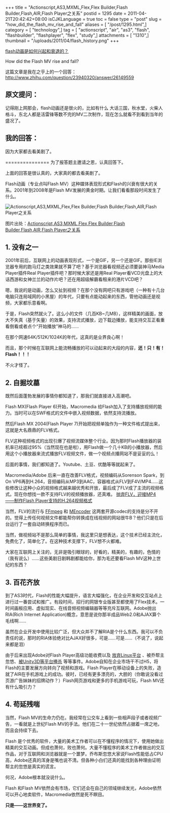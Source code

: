 +++
title = "Actionscript,AS3,MXML,Flex,Flex Builder,Flash Builder,Flash,AIR,Flash Player之关系"
postid = 1295
date = 2011-04-21T20:42:42+08:00
isCJKLanguage = true
toc = false
type = "post"
slug = "how_did_the_flash_mv_rise_and_fall"
aliases = [ "/post/1295.html",]
category = [ "technology",]
tag = [ "actionscript", "air", "as3", "flash", "flashbuilder", "flashplayer", "flex", "study",]
attachments = [ "1310",]
thumbnail = "/uploads/2011/04/flash_history.png"
+++


[flash动画是如何兴起和衰退的？](https://blog.zengrong.net/post/2112.html)

How did the Flash MV rise and fall?

这篇文章是我在之乎上的一个回答：<http://www.zhihu.com/question/23940320/answer/26149559>

## 原文提问：

记得刚上网那会，flash动画还是很火的，比如有什么 大话三国，秋水堂，火柴人格斗，东北人都是活雷锋等数不完的MV二次制作，现在怎么就看不到看到当年的盛况了。

## 我的回答：

因为大家都去看美剧了。<!--more-->

=============== 为了报答题主邀请之恩，认真回答下。

上面的回答是很认真的，大家真的都去看美剧了。

Flash动画（专业点叫Flash MV）这种媒体表现形式和Flash的兴衰有很大的关系。2001年到2008年是Flash MV发展的黄金时期。让我们看看那段时间发生了什么。

![Actionscript,AS3,MXML,Flex,Flex Builder,Flash Builder,Flash,AIR,Flash Player之关系][11]

图片出处：[Actionscript,AS3,MXML,Flex,Flex Builder,Flash Builder,Flash,AIR,Flash Player之关系][1]

## 1. 没有之一

2001年前后，互联网上的动画表现形式，一个是GIF，另一个还是GIF。那些IE浏览器专用的跑马灯之类效果就不算了吧？基于浏览器看视频还必须要装神马Media Player插件Real Player插件吧？那时候大家还是用Real Player看VCD光盘上的大话西游和女神兰兰的动作片吧？还在用超级解霸看租来的港片VCD吧？

嗯，我说的是动画，怎么又扯到视频？在那个没有网吧只有游戏吧（一种有十几台电脑只连局域网的小黑屋）的年代，只要有点能动起来的东西，管他动画还是视频，大家都乐意看啊。

于是，Flash突然就火了。这么小的文件（几百KB~几MB），这样精美的画面，放大不失真（基于矢量）的效果，支持流式播放，边下载边播放，能支持交互正看重看倒看或者点个“开始播放”神马的……

在那个网速64K/512K/1024K的年代，这真的是业界良心啊！

而且，那个时候在互联网上能流畅播放的可以动起来的大段的内容，**还！只！有！Flash！！！**

不火才怪了。

## 2. 自掘坟墓

既然后面蓬勃发展的事情你都知道了，那我们就直接进入高潮吧。

Flash MX(Flash Player 6)开始，Macromedia 给Flash加入了支持播放视频的能力。当时可以在SWF格式的文件中嵌入视频数据，依然支持流播放。

然后Flash MX 2004(Flash Player 7)开始把视频单独作为一种文件格式提出来，这就是大名鼎鼎的FLV格式。

FLV这种视频格式的出现引爆了视频流媒体整个行业。因为那时Flash播放器的装机率已经超过95%（当然现在也是啦），用Flash做一个几十KB的小播放器，然后用这个小播放器来流式播放FLV视频文件，做一个视频点播网站不是妥妥的么！

后面的事情，我们都知道了。Youtube、土豆、优酷等等就起来了。

Macromedia/Adobe 后来一直在改善FLV格式，视频编码从Sorenson Spark，到On VP6再到H.264，音频编码从MP3到AAC，容器格式从FLV到F4V/MP4……这些修改让这种小众的视频格式越来越优秀和开放，最后成了FLV成了主流的视频格式。现在你想找一款不支持FLV的视频播放器，还真难。 [抛弃FLV，迎接MP4——制作Flash Player支持的H.264视频格式][2]

当然，FLV的流行与 [FFmpeg][3] 和 [MEncoder][4] 这两套开源codec的支持是分不开的。觉得上传任何视频文件都能帮你转换成在线视频的网站很牛B？他们只是在后台运行了一套自动转换程序而已。

当然，做视频站不是那么简单的事情，我这里只是想表达，这个技术已经主流化，免费化了，简单化了。在这种技术支撑下，FLV想不火都难。

大家在互联网上关注的，无非是吸引眼球的，好看的，精美的，有趣的，色情的（我有说么）……这些美剧日剧韩剧都能给你，那为毛还要看Flash MV这种上世纪的东西？

## 3. 百花齐放

到了AS3时代，Flash的性能大幅提升，语言大幅强化，在企业开发和交互站点上进行过一番尝试和推广。有段时间，招行的网银专业版甚至都使用了Flex技术。一时间画板应用、虚拟现实、在线音频视频编辑器等等充斥互联网。Adobe抛出RIA(Rich Internet Application)概念，意思是说你那半成品Web2.0和AJAX算个毛线啊……

虽然在企业开发中使用比较广泛，但大众并不了解RIA是个什么东西。我可以不负责任的说，那时的RIA体验绝对比AJAX好很多，可是……可是……（不说了，说起来都是泪）

由于后来出现Adobe对Flash Player高级功能收费以及 [放弃Linux平台][5] 、被乔帮主忽悠、[被Unity3D等平台捧杀][6] 等等事件。Adobe自知在企业市场干不过H5，将Flash的主要发展方向转向了视频和游戏。Flash Player在移动设备上的失败，造就了AIR在手机游戏上的成功。彼时，已经有更多漂亮的，大胆的（你敢说没看过页游广告妹妹的招牌动作？）Flash网页游戏和更多的手机游戏可玩，Flash MV还有什么吸引力？

## 4. 苟延残喘

当然，Flash MV的生命力仍在。我经常在公交车上看到一些相声段子或者视频广告，一看就是上世纪Flash MV的手法。他们在二十一世纪依然占据着一席之地，而且会持续下去。

Flash 是个优秀的软件，大量的美术工作者可以在不懂程序的情况下，使用她做出精美的交互动画。但成也萧何，败也萧何。大量不懂程序的美术工作者做出的交互作品，对于互联网和浏览器就是一个噩梦。乔布斯忽悠大家说Flash性能低占CPU高，Adobe还真的浑身是嘴也说不清。但各种小白们还真的能找到各种理由证明帮主的忽悠是真实的谎言。

何况，Adobe根本就没说什么。

Flash 和Flash MV依然会有市场，它们还会在自己的领域继续发光，Adobe依然可以开心地卖软件，Macromedia依然是死不瞑目。

**只是——这世界变了。**


[1]: https://blog.zengrong.net/post/1295.html
[2]: https://blog.zengrong.net/post/393.html
[3]: http://en.wikipedia.org/wiki/Ffmpeg
[4]: http://en.wikipedia.org/wiki/MEncoder
[5]: https://blog.zengrong.net/post/1349.html
[6]: https://blog.zengrong.net/post/1843.html

[11]: /uploads/2011/04/flash_history.png
